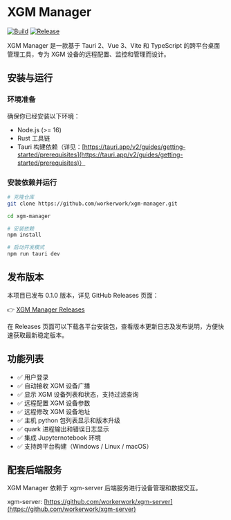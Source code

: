 # XGM Manager

[![Build](https://github.com/workerwork/xgm-manager/actions/workflows/tauri.yml/badge.svg)](https://github.com/workerwork/xgm-manager/actions)
[![Release](https://img.shields.io/github/v/release/workerwork/xgm-manager?include_prereleases)](https://github.com/workerwork/xgm-manager/releases)

XGM Manager 是一款基于 Tauri 2、Vue 3、Vite 和 TypeScript 的跨平台桌面管理工具，专为 XGM 设备的远程配置、监控和管理而设计。

## 安装与运行

### 环境准备

确保你已经安装以下环境：

- Node.js (>= 16)
- Rust 工具链
- Tauri 构建依赖（详见：[https://tauri.app/v2/guides/getting-started/prerequisites](https://tauri.app/v2/guides/getting-started/prerequisites)）

### 安装依赖并运行

```bash
# 克隆仓库
git clone https://github.com/workerwork/xgm-manager.git

cd xgm-manager

# 安装依赖
npm install

# 启动开发模式
npm run tauri dev
```

## 发布版本

本项目已发布 0.1.0 版本，详见 GitHub Releases 页面：

👉 [XGM Manager Releases](https://github.com/workerwork/xgm-manager/releases)

在 Releases 页面可以下载各平台安装包，查看版本更新日志及发布说明，方便快速获取最新稳定版本。

## 功能列表

- ✅ 用户登录
- ✅ 自动接收 XGM 设备广播
- ✅ 显示 XGM 设备列表和状态，支持过滤查询
- ✅ 远程配置 XGM 设备参数
- ✅ 远程修改 XGM 设备地址
- ✅ 主机 python 包列表显示和版本升级
- ✅ quark 进程输出和错误日志显示
- ✅ 集成 Jupyternotebook 环境
- ✅ 支持跨平台构建（Windows / Linux / macOS）

## 配套后端服务

XGM Manager 依赖于 xgm-server 后端服务进行设备管理和数据交互。

xgm-server: [https://github.com/workerwork/xgm-server](https://github.com/workerwork/xgm-server)
